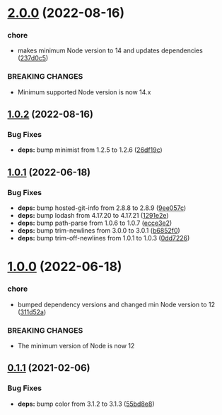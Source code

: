 # [2.0.0](https://github.com/c1rrus/colorglue/compare/v1.0.2...v2.0.0) (2022-08-16)


### chore

* makes minimum Node version to 14 and updates dependencies ([237d0c5](https://github.com/c1rrus/colorglue/commit/237d0c5d4676f516cabb62c27247aca922107118))


### BREAKING CHANGES

* Minimum supported Node version is now 14.x

## [1.0.2](https://github.com/c1rrus/colorglue/compare/v1.0.1...v1.0.2) (2022-08-16)


### Bug Fixes

* **deps:** bump minimist from 1.2.5 to 1.2.6 ([26df19c](https://github.com/c1rrus/colorglue/commit/26df19c151896d11923c6dba5b8ba1d087c5c23b))

## [1.0.1](https://github.com/c1rrus/colorglue/compare/v1.0.0...v1.0.1) (2022-06-18)


### Bug Fixes

* **deps:** bump hosted-git-info from 2.8.8 to 2.8.9 ([9ee057c](https://github.com/c1rrus/colorglue/commit/9ee057cbd0cbe7b54c31fb19db56cab2109022d8))
* **deps:** bump lodash from 4.17.20 to 4.17.21 ([1291e2e](https://github.com/c1rrus/colorglue/commit/1291e2e9f56b6b3b039ea30e8d44972193c21be4))
* **deps:** bump path-parse from 1.0.6 to 1.0.7 ([ecce3e2](https://github.com/c1rrus/colorglue/commit/ecce3e2ca1568001128bd1a84a3808d706874eb8))
* **deps:** bump trim-newlines from 3.0.0 to 3.0.1 ([b6852f0](https://github.com/c1rrus/colorglue/commit/b6852f004a23546872a8ca1450e5d80eecb2dd01))
* **deps:** bump trim-off-newlines from 1.0.1 to 1.0.3 ([0dd7226](https://github.com/c1rrus/colorglue/commit/0dd7226feab37427d0e4f07cc511cbdac64562f1))

# [1.0.0](https://github.com/c1rrus/colorglue/compare/v0.1.1...v1.0.0) (2022-06-18)


### chore

* bumped dependency versions and changed min Node version to 12 ([311d52a](https://github.com/c1rrus/colorglue/commit/311d52ad37ed1029baee68e7f399146c43e30bf7))


### BREAKING CHANGES

* The minimum version of Node is now 12

## [0.1.1](https://github.com/c1rrus/colorglue/compare/v0.1.0...v0.1.1) (2021-02-06)


### Bug Fixes

* **deps:** bump color from 3.1.2 to 3.1.3 ([55bd8e8](https://github.com/c1rrus/colorglue/commit/55bd8e8a6934b034cbbe6aa819f3d01a81bf0a7c))
